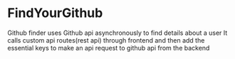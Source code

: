 # FindYourGithub
Github finder uses Github api asynchronously to find details about a user
It calls custom api routes(rest api) through frontend and then add the essential keys to make an api request to github api from the backend 
